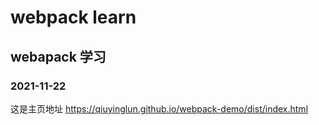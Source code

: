 # webpack learn
## webapack 学习
### 2021-11-22

这是主页地址 <https://qiuyinglun.github.io/webpack-demo/dist/index.html>